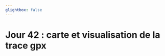 ```yaml
---
glightbox: false
---
```


# Jour 42 : carte et visualisation de la trace gpx

<style> #map { width: auto; height: 400px; margin: 0;} </style>

<div id="map"></div>

<script> 
var mygpxurl = "/f3/fr/assets/gpx/GPX42.gpx";
</script>

<script src="/f3/fr/javascripts/mygpx.js"> </script>
